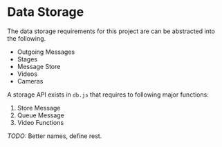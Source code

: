 # Data Storage

The data storage requirements for this project are can be abstracted into the following.

- Outgoing Messages
- Stages
- Message Store
- Videos
- Cameras

A storage API exists in `db.js` that requires to following major functions:

1. Store Message
2. Queue Message
3. Video Functions

*TODO:* Better names, define rest.
